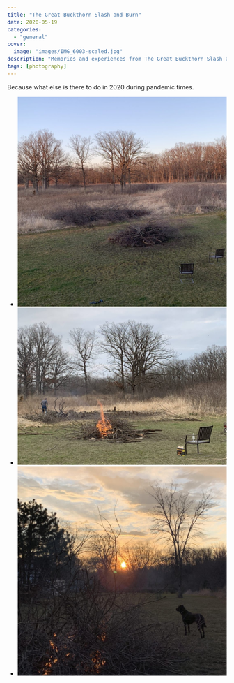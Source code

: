```yaml
---
title: "The Great Buckthorn Slash and Burn"
date: 2020-05-19
categories:
  - "general"
cover:
  image: "images/IMG_6003-scaled.jpg"
description: "Memories and experiences from The Great Buckthorn Slash and Burn"
tags: [photography]
---
```


Because what else is there to do in 2020 during pandemic times.

- ![](images/IMG_5998-1024x1024.jpg)
- ![](images/IMG_6003-1024x768.jpg)
- ![](images/IMG_5975-1-1024x1024.jpg)
